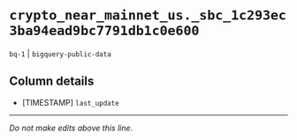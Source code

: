 # `crypto_near_mainnet_us._sbc_1c293ec3ba94ead9bc7791db1c0e600`
`bq-1` | `bigquery-public-data`

## Column details
* [TIMESTAMP] `last_update`

-------------------------------------------------------------------------------
*Do not make edits above this line.*
